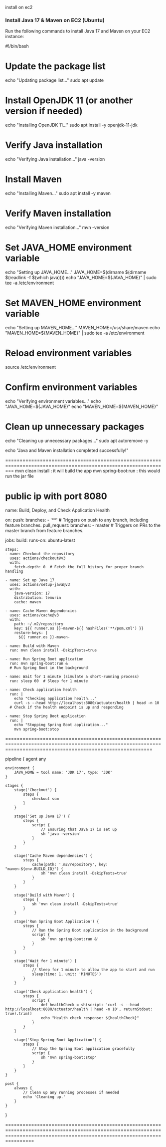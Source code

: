 install on ec2
### Install Java 17 & Maven on EC2 (Ubuntu)
Run the following commands to install Java 17 and Maven on your EC2 instance:

#!/bin/bash

# Update the package list
echo "Updating package list..."
sudo apt update

# Install OpenJDK 11 (or another version if needed)
echo "Installing OpenJDK 11..."
sudo apt install -y openjdk-11-jdk

# Verify Java installation
echo "Verifying Java installation..."
java -version

# Install Maven
echo "Installing Maven..."
sudo apt install -y maven

# Verify Maven installation
echo "Verifying Maven installation..."
mvn -version

# Set JAVA_HOME environment variable
echo "Setting up JAVA_HOME..."
JAVA_HOME=$(dirname $(dirname $(readlink -f $(which java))))
echo "JAVA_HOME=${JAVA_HOME}" | sudo tee -a /etc/environment

# Set MAVEN_HOME environment variable
echo "Setting up MAVEN_HOME..."
MAVEN_HOME=/usr/share/maven
echo "MAVEN_HOME=${MAVEN_HOME}" | sudo tee -a /etc/environment

# Reload environment variables
source /etc/environment

# Confirm environment variables
echo "Verifying environment variables..."
echo "JAVA_HOME=${JAVA_HOME}"
echo "MAVEN_HOME=${MAVEN_HOME}"

# Clean up unnecessary packages
echo "Cleaning up unnecessary packages..."
sudo apt autoremove -y

echo "Java and Maven installation completed successfully!"

===============================================================================================================
mvn clean install : it will build the app
mvn spring-boot:run : this would run the jar file

public ip with port 8080
===============================================================================================================

name: Build, Deploy, and Check Application Health

on:
  push:
    branches:
      - '**'  # Triggers on push to any branch, including feature branches.
  pull_request:
    branches:
      - master  # Triggers on PRs to the master branch from feature branches.

jobs:
  build:
    runs-on: ubuntu-latest

    steps:
    - name: Checkout the repository
      uses: actions/checkout@v3
      with:
        fetch-depth: 0  # Fetch the full history for proper branch handling

    - name: Set up Java 17
      uses: actions/setup-java@v3
      with:
        java-version: 17
        distribution: temurin
        cache: maven

    - name: Cache Maven dependencies
      uses: actions/cache@v3
      with:
        path: ~/.m2/repository
        key: ${{ runner.os }}-maven-${{ hashFiles('**/pom.xml') }}
        restore-keys: |
          ${{ runner.os }}-maven-

    - name: Build with Maven
      run: mvn clean install -DskipTests=true

    - name: Run Spring Boot application
      run: mvn spring-boot:run &
      # Run Spring Boot in the background

    - name: Wait for 1 minute (simulate a short-running process)
      run: sleep 60  # Sleep for 1 minute

    - name: Check application health
      run: |
        echo "Checking application health..."
        curl -s --head http://localhost:8080/actuator/health | head -n 10
      # Check if the health endpoint is up and responding

    - name: Stop Spring Boot application
      run: |
        echo "Stopping Spring Boot application..."
        mvn spring-boot:stop


===============================================================================================================================================================

pipeline {
    agent any

    environment {
        JAVA_HOME = tool name: 'JDK 17', type: 'JDK'
    }

    stages {
        stage('Checkout') {
            steps {
                checkout scm
            }
        }

        stage('Set up Java 17') {
            steps {
                script {
                    // Ensuring that Java 17 is set up
                    sh 'java -version'
                }
            }
        }

        stage('Cache Maven dependencies') {
            steps {
                cache(path: '.m2/repository', key: "maven-${env.BUILD_ID}") {
                    sh 'mvn clean install -DskipTests=true'
                }
            }
        }

        stage('Build with Maven') {
            steps {
                sh 'mvn clean install -DskipTests=true'
            }
        }

        stage('Run Spring Boot Application') {
            steps {
                // Run the Spring Boot application in the background
                script {
                    sh 'mvn spring-boot:run &'
                }
            }
        }

        stage('Wait for 1 minute') {
            steps {
                // Sleep for 1 minute to allow the app to start and run
                sleep(time: 1, unit: 'MINUTES')
            }
        }

        stage('Check application health') {
            steps {
                script {
                    def healthCheck = sh(script: 'curl -s --head http://localhost:8080/actuator/health | head -n 10', returnStdout: true).trim()
                    echo "Health check response: ${healthCheck}"
                }
            }
        }

        stage('Stop Spring Boot Application') {
            steps {
                // Stop the Spring Boot application gracefully
                script {
                    sh 'mvn spring-boot:stop'
                }
            }
        }
    }

    post {
        always {
            // Clean up any running processes if needed
            echo 'Cleaning up.'
        }
    }
}

============================================================================================================================================================================

